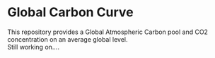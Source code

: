 # Global Carbon Curve
  
This repository provides a Global Atmospheric Carbon pool and CO2 concentration on an average global level.  
Still working on....
